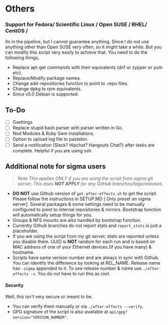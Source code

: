 # Others

### Support for Fedora/ Scientific Linux / Open SUSE / RHEL/ CentOS /<put your favorite distro>

Its in the pipeline, but I cannot guarantee anything. Since I do not use anything other than Open SUSE very often, so it might take a while. But you can modify this script very easily to achieve that. You need to do the following things,

- Replace apt-get commands with their equivalents (dnf or zypper or yum etc).
- Replace/Modify package names.
- Change add-repositories function to point to .repo files.
- Change dpkg to rpm equivalents.
- Since v5.0 Debian is supported.

## To-Do

- [ ] Gsettings
- [ ] Replace stupid bash parser with parser written in Go.
- [ ] Nod Modules & Ruby Gem installations.
- [ ] Option to upload log file to pastebin.
- [ ] Send a notification (Slack? Hipchat? Hangouts Chat?) after tasks are complete. Helpful if you are using ssh.

## Additional note for sigma users

> *Note This applies ONLY if you are using the script from sigma git server. This does **NOT APPLY** for any GitHub branches/tags/releases.*

- **DO NOT** use Github version of `get-after-effects.sh` to get the script. Please follow the instructions in SETUP.MD [ Only preset on sigma server]. Several packages & some settings need to be manually configured to point to internal repositories & mirrors. Bootstrap function will automatically setup things for you.
- Groups & NFS mounts are also handled by bootstrap function.
- Currently Github branches do not report stats and `report_stats` is just a placeholder.
- If you are using the script from my git server, stats are reported unless you disable them. UUID is **NOT** random for each run and is based on MAC address of one of your Ethernet devices.(If you have many) & hostname.
- Scripts have same version number and are always in sync with Github. You can identify the difference by looking at REL_NAME. Release name has `-sigma` appended to it. To see release number & name use `./after-effects -v`. You do not have to run this as *root*.

#### Security
Well, this isn't very secure or meant to be.
- You can verify them manually or via `./after-effects --verify`.
- GPG signature of the script is also available at `api/gpg?version="VERSION_NUMBER"`.
